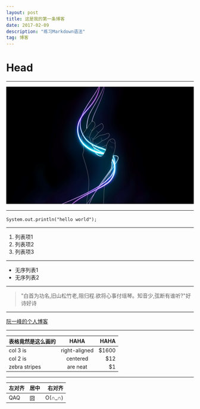 ```yaml
---
layout: post
title: 这是我的第一条博客
date: 2017-02-09
description: "练习Markdown语法"
tag: 博客 
---
```


# Head

***
![head](/images/head.jpg)

***
`System.out.println("hello world");`

***
1. 列表项1
2. 列表项2
3. 列表项3

***
* 无序列表1
* 无序列表2

***
>"白首为功名,旧山松竹老,阻归程.欲将心事付瑶琴。知音少,弦断有谁听?"好诗好诗

***
[阮一峰的个人博客](http://www.ruanyifeng.com/home.html)

***

| 表格竟然是这么画的| HAHA          | HAHA            |
| ----------------- |:-------------:| ---------------:|
| col 3 is          | right-aligned | $1600           |
| col 2 is          | centered      | $12             |
| zebra stripes     | are neat      | $1              |

***

|左对齐|居中|右对齐|
|:-----|----|-----:|
|QAQ   |囧  |O(∩_∩)|
